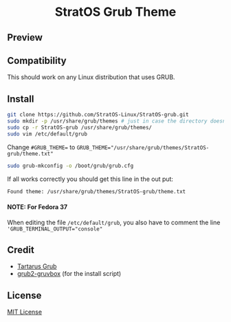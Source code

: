 <div align="center">
    <!-- Put new logo of StratOS here -->
    <h1> StratOS Grub Theme</h1>
</div>

## Preview


## Compatibility

This should work on any Linux distribution that uses GRUB.

## Install

```bash
git clone https://github.com/StratOS-Linux/StratOS-grub.git
sudo mkdir -p /usr/share/grub/themes # just in case the directory doesn't exist
sudo cp -r StratOS-grub /usr/share/grub/themes/
sudo vim /etc/default/grub
```

Change `#GRUB_THEME=` to
`GRUB_THEME="/usr/share/grub/themes/StratOS-grub/theme.txt"`

```bash
sudo grub-mkconfig -o /boot/grub/grub.cfg
```

If all works correctly you should get this line in the out put:

```bash
Found theme: /usr/share/grub/themes/StratOS-grub/theme.txt
```

#### NOTE: For Fedora 37

When editing the file `/etc/default/grub`, you also have to comment the line `'GRUB_TERMINAL_OUTPUT="console"`

## Credit

- [Tartarus Grub](https://github.com/AllJavi/tartarus-grub)
- [grub2-gruvbox](https://git.fs.lmu.de/adnan/grub2-gruvbox) (for the install script)

## License

[MIT License](./LICENSE)
